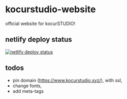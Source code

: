 # kocurstudio-website
official website for kocurSTUDIO!

## netlify deploy status
[![netlify deploy status](https://api.netlify.com/api/v1/badges/d27a29bc-17ea-4482-a9e1-03781b1b12df/deploy-status)](https://app.netlify.com/sites/kocurstudio-website/deploys)

## todos
- pin domain (https://www.kocurstudio.xyz/), with ssl,
- change fonts,
- add meta-tags
